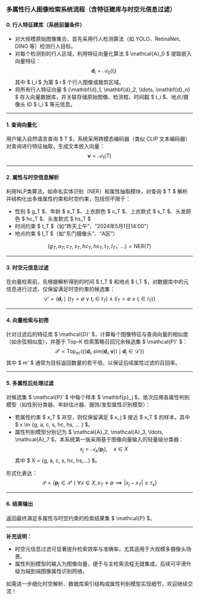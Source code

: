 ### 多属性行人图像检索系统流程（含特征建库与时空元信息过滤）

#### 0. 行人特征建库（系统前置条件）

- 对大规模原始图像集合，首先采用行人检测算法（如 YOLO、RetinaNet、DINO 等）检测行人目标。
- 对每个检测到的行人区域，利用特征向量化算法 $ \mathcal{A}_0 $ 提取嵌入向量特征：
  $$
  \mathbf{d}_i = \mathcal{A}_0(I_i)
  $$
  其中 $ I_i $ 为第 $ i $ 个行人图像或裁剪区域。
- 将所有行人特征向量 $ \{\mathbf{d}_1, \mathbf{d}_2, \ldots, \mathbf{d}_n\} $ 存入向量数据库，并关联存储原始图像、检测框、时间戳 $ t_i $、地点/摄像头 ID $ l_i $ 等元信息。

---

#### 1. 查询向量化

用户输入自然语言查询 $ T $，系统采用跨模态编码器（类似 CLIP 文本编码器）对查询进行特征抽取，生成文本嵌入向量：
$$
\mathbf{v} = \mathcal{A}_1(T)
$$

---

#### 2. 属性与时空信息解析

利用NLP类算法，如命名实体识别（NER）和属性抽取模块，对查询 $ T $ 解析并结构化出多维属性约束和时空约束，包括但不限于：
- 性别 $ g_T $、年龄 $ a_T $、上衣颜色 $ c_T $、上衣款式 $ s_T $、头发颜色 $ hc_T $、头发款式 $ hs_T $
- 时间约束 $ t_T $（如“昨天上午”、“2024年5月1日14:00”）
- 地点约束 $ l_T $（如“东门摄像头”、“A区”）

$$
(g_T, a_T, c_T, s_T, hc_T, hs_T, t_T, l_T， ...) = \mathrm{NER}(T)
$$

---

#### 3. 时空元信息过滤

在向量检索前，先根据解析得到的时间 $ t_T $ 和地点 $ l_T $，对数据库中的元信息进行过滤，仅保留满足时空约束的候选集：
$$
\mathcal{D}' = \left\{ \mathbf{d}_i \mid (t_T = \emptyset \vee t_i \in t_T) \wedge (l_T = \emptyset \vee l_i \in l_T) \right\}
$$

---

#### 4. 向量检索与初筛

针对过滤后的特征库 $ \mathcal{D}' $，计算每个图像特征与查询向量的相似度（如余弦相似度），并基于 Top-K 检索策略召回冗余候选集 $ \mathcal{P}' $：
$$
\mathcal{P}' = \mathrm{Top}_{m'}\left(\left\{ (\mathbf{d}_i, \mathrm{sim}(\mathbf{d}_i, \mathbf{v})) \mid \mathbf{d}_i \in \mathcal{D}' \right\}\right)
$$
其中 $ m' $ 通常为目标返回数量的若干倍，以保证后续属性过滤的召回率。

---

#### 5. 多属性后处理过滤

对候选集 $ \mathcal{P}' $ 中每个样本 $ \mathbf{p}_j $，依次应用各属性判别模型（如性别分类器、年龄估计器、服饰/发型属性识别模型）：
- 若属性约束 $ x_T $ 非空，则仅保留满足 $ x_j $ 接近 $ x_T $ 的样本，其中 $ x \in \{g, a, c, s, hc, hs, ... \} $。
- 属性判别模型分别记为 $ \mathcal{A}_2, \mathcal{A}_3, \ldots, \mathcal{A}_7 $，本系统第一版采用基于图像向量输入的轻量级分类器：
  $$
  x_j = \mathcal{A}_k(\mathbf{p}_j), \quad x \in X
  $$
  其中 $ X = \{g, a, c, s, hc, hs,...\} $。

形式化表达：
$$
\mathcal{P} = \left\{ \mathbf{p}_j \in \mathcal{P}' \mid \forall x \in X,\, x_T \neq \emptyset \implies |x_j - x_T| \leq \tau_x \right\}
$$

---

#### 6. 结果输出

返回最终满足多属性与时空约束的检索结果集 $ \mathcal{P} $。

---

**补充说明：**
- 时空元信息过滤可显著提升检索效率与准确率，尤其适用于大规模多摄像头场景。
- 属性判别模型的输入为图像向量，便于与主检索流程无缝集成，后续可平滑升级为端到端图像属性识别网络。

如需进一步细化时空解析、数据库索引结构或属性判别模型实现细节，欢迎继续交流！